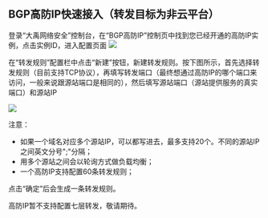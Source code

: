 ## BGP高防IP快速接入（转发目标为非云平台）

登录“大禹网络安全”控制台，在“BGP高防IP”控制页中找到您已经开通的高防IP实例，点击实例ID，进入配置页面
![](http://imgcache.tce.fsphere.cn/static/mc.qcloudimg.com/static/img/fd9063bdf1f69cb2f4c5bd73d1764787/image.png)

在“转发规则”配置栏中点击“新建”按钮，新建转发规则。按下图所示，首先选择转发规则（目前支持TCP协议），再填写转发端口（最终想通过高防IP的哪个端口来访问，一般来说跟源站端口是相同的），然后填写源站端口（源站提供服务的真实端口）和源站IP

![](http://imgcache.tce.fsphere.cn/static/mc.qcloudimg.com/static/img/86a466a99e39b3a04685644e00d105b7/image.png)

注意：

- 如果一个域名对应多个源站IP，可以都写进去，最多支持20个。不同的源站IP之间英文分号";"分隔；
- 用多个源站之间会以轮询方式做负载均衡；
- 一个高防IP支持配置60条转发规则；

点击“确定”后会生成一条转发规则。

高防IP暂不支持配置七层转发，敬请期待。



